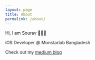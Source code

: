 ```yaml
---
layout: page
title: About
permalink: /about/
---
```


Hi, I am Sourav 🙋🏽‍♂️

iOS Developer @ Monstarlab Bangladesh

Check out my [medium blog](https://sourav-ganguly.medium.com/)
